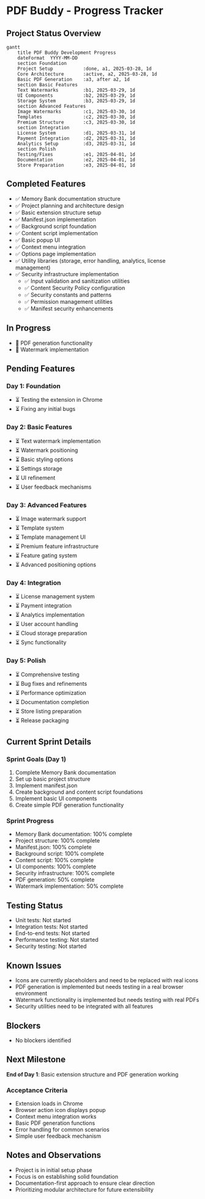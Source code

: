 # PDF Buddy - Progress Tracker

## Project Status Overview
```mermaid
gantt
    title PDF Buddy Development Progress
    dateFormat  YYYY-MM-DD
    section Foundation
    Project Setup           :done, a1, 2025-03-28, 1d
    Core Architecture       :active, a2, 2025-03-28, 1d
    Basic PDF Generation    :a3, after a2, 1d
    section Basic Features
    Text Watermarks         :b1, 2025-03-29, 1d
    UI Components           :b2, 2025-03-29, 1d
    Storage System          :b3, 2025-03-29, 1d
    section Advanced Features
    Image Watermarks        :c1, 2025-03-30, 1d
    Templates               :c2, 2025-03-30, 1d
    Premium Structure       :c3, 2025-03-30, 1d
    section Integration
    License System          :d1, 2025-03-31, 1d
    Payment Integration     :d2, 2025-03-31, 1d
    Analytics Setup         :d3, 2025-03-31, 1d
    section Polish
    Testing/Fixes           :e1, 2025-04-01, 1d
    Documentation           :e2, 2025-04-01, 1d
    Store Preparation       :e3, 2025-04-01, 1d
```

## Completed Features
- ✅ Memory Bank documentation structure
- ✅ Project planning and architecture design
- ✅ Basic extension structure setup
- ✅ Manifest.json implementation
- ✅ Background script foundation
- ✅ Content script implementation
- ✅ Basic popup UI
- ✅ Context menu integration
- ✅ Options page implementation
- ✅ Utility libraries (storage, error handling, analytics, license management)
- ✅ Security infrastructure implementation
  - ✅ Input validation and sanitization utilities
  - ✅ Content Security Policy configuration
  - ✅ Security constants and patterns
  - ✅ Permission management utilities
  - ✅ Manifest security enhancements

## In Progress
- 🔄 PDF generation functionality
- 🔄 Watermark implementation

## Pending Features

### Day 1: Foundation
- ⏳ Testing the extension in Chrome
- ⏳ Fixing any initial bugs

### Day 2: Basic Features
- ⏳ Text watermark implementation
- ⏳ Watermark positioning
- ⏳ Basic styling options
- ⏳ Settings storage
- ⏳ UI refinement
- ⏳ User feedback mechanisms

### Day 3: Advanced Features
- ⏳ Image watermark support
- ⏳ Template system
- ⏳ Template management UI
- ⏳ Premium feature infrastructure
- ⏳ Feature gating system
- ⏳ Advanced positioning options

### Day 4: Integration
- ⏳ License management system
- ⏳ Payment integration
- ⏳ Analytics implementation
- ⏳ User account handling
- ⏳ Cloud storage preparation
- ⏳ Sync functionality

### Day 5: Polish
- ⏳ Comprehensive testing
- ⏳ Bug fixes and refinements
- ⏳ Performance optimization
- ⏳ Documentation completion
- ⏳ Store listing preparation
- ⏳ Release packaging

## Current Sprint Details

### Sprint Goals (Day 1)
1. Complete Memory Bank documentation
2. Set up basic project structure
3. Implement manifest.json
4. Create background and content script foundations
5. Implement basic UI components
6. Create simple PDF generation functionality

### Sprint Progress
- Memory Bank documentation: 100% complete
- Project structure: 100% complete
- Manifest.json: 100% complete
- Background script: 100% complete
- Content script: 100% complete
- UI components: 100% complete
- Security infrastructure: 100% complete
- PDF generation: 50% complete
- Watermark implementation: 50% complete

## Testing Status
- Unit tests: Not started
- Integration tests: Not started
- End-to-end tests: Not started
- Performance testing: Not started
- Security testing: Not started

## Known Issues
- Icons are currently placeholders and need to be replaced with real icons
- PDF generation is implemented but needs testing in a real browser environment
- Watermark functionality is implemented but needs testing with real PDFs
- Security utilities need to be integrated with all features

## Blockers
- No blockers identified

## Next Milestone
**End of Day 1**: Basic extension structure and PDF generation working

### Acceptance Criteria
- Extension loads in Chrome
- Browser action icon displays popup
- Context menu integration works
- Basic PDF generation functions
- Error handling for common scenarios
- Simple user feedback mechanism

## Notes and Observations
- Project is in initial setup phase
- Focus is on establishing solid foundation
- Documentation-first approach to ensure clear direction
- Prioritizing modular architecture for future extensibility
